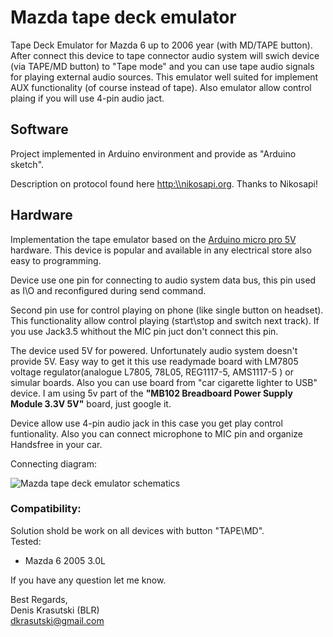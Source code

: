 # Mazda tape deck emulator

Tape Deck Emulator for Mazda 6 up to 2006 year (with MD/TAPE button). After connect this device to tape connector audio system will swich device (via TAPE/MD button) to "Tape mode" and you can use tape audio signals for playing external audio sources.
This emulator well suited for implement AUX functionality (of course instead of tape). Also emulator allow control plaing if you will use 4-pin audio jact.

## Software
Project implemented in Arduino environment and provide as "Arduino sketch". 

Description on protocol found here [http:\\\\nikosapi.org](http://nikosapi.org/w/index.php/Mazda_Entertainment_System_-_Bus_Protocol). Thanks to Nikosapi!


## Hardware

Implementation the tape emulator based on the [Arduino micro pro 5V](https://www.sparkfun.com/products/11098) hardware. This device is popular and available in any electrical store also easy to programming.

Device use one pin for connecting to audio system data bus, this pin used as I\O and reconfigured during send command.

Second pin use for control playing on phone (like single button on headset). This functionality allow control playing (start\stop and switch next track). If you use Jack3.5 whithout the MIC pin juct don't connect this pin.

The device used 5V for powered. Unfortunately audio system doesn't provide 5V. Easy way to get it this use readymade board with LM7805 voltage regulator(analogue L7805, 78L05, REG1117-5, AMS1117-5 ) or simular boards. Also you can use board from "car cigarette lighter to USB" device. I am using 5v part of the __"MB102 Breadboard Power Supply Module 3.3V 5V"__ board, just google it.

Device allow use 4-pin audio jack in this case you get play control funtionality. Also you can connect microphone to MIC pin and organize Handsfree in your car.

Connecting diagram:

![Mazda tape deck emulator schematics](https://github.com/Krasutski/mazda_tape_deck_emulator/blob/master/doc/mazda_tape_emulator_jack_3_5_connecting.png)

### Compatibility:
Solution shold be work on all devices with button "TAPE\MD".  
Tested:
 * Mazda 6 2005 3.0L


  
  
  
If you have any question let me know.


Best Regards,  
Denis Krasutski (BLR)  
dkrasutski@gmail.com

